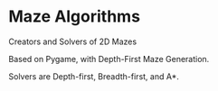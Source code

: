 # Maze Algorithms
 Creators and Solvers of 2D Mazes

Based on Pygame, with Depth-First Maze Generation.

Solvers are Depth-first, Breadth-first, and A*.
